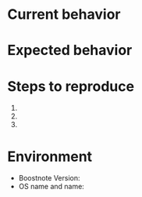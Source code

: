 # Current behavior

<!--
Let us know what is currently happening.

Please include some **screenshots** with the **developer tools** open (console tab) when you report a bug.

If your issue is regarding the new Boost Note.next, please open an issue in the new repo 👉 https://github.com/BoostIO/BoostNote.next/issues.
-->

# Expected behavior

<!--
Let us know what you think should happen!
-->

# Steps to reproduce

<!-- 
Please be thorough, issues we can reproduce are easier to fix!
-->

1. 
2. 
3. 

# Environment

- Boostnote Version: <!-- 0.x.x -->
- OS name and name: <!-- Windows 10 / Ubuntu 18.04 / etc -->

<!--
Love Boostnote? Please consider supporting us on IssueHunt:
👉  https://issuehunt.io/repos/53266139
-->
